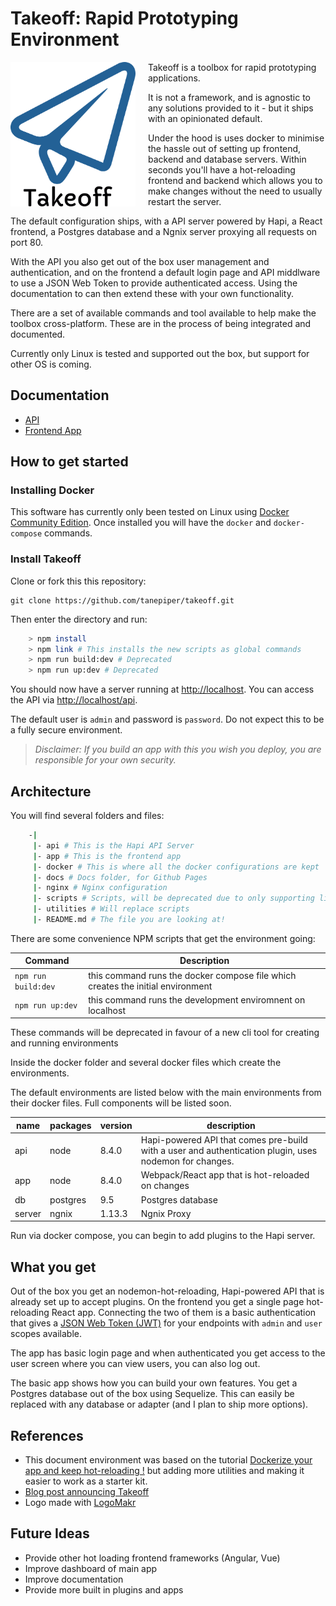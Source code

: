 # Takeoff: Rapid Prototyping Environment

<img src="docs/assets/logo.png" width="200px" align="left" style="margin-right:20px" />

Takeoff is a toolbox for rapid prototyping applications.

It is not a framework, and is agnostic to any solutions provided to it - but it ships with an opinionated default.

Under the hood is uses docker to minimise the hassle out of setting up frontend, backend and database servers. Within seconds you'll have a hot-reloading frontend and backend which allows you to make changes without the need to usually restart the server.

The default configuration ships, with a API server powered by Hapi, a React frontend, a Postgres database and a Ngnix server proxying all requests on port 80.

With the API you also get out of the box user management and authentication, and on the frontend a default login page and API middlware to use a JSON Web Token to provide authenticated access. Using the documentation to can then extend these with your own functionality.

There are a set of available commands and tool available to help make the toolbox cross-platform.  These are in the process of being integrated and documented.

Currently only Linux is tested and supported out the box, but support for other OS is coming.

## Documentation

* [API](api/README.md)
* [Frontend App](app/README.md)

## How to get started

### Installing Docker

This software has currently only been tested on Linux using [Docker Community Edition](https://www.docker.com/community-edition). Once installed you will have the `docker` and `docker-compose` commands.

### Install Takeoff

Clone or fork this this repository:

    git clone https://github.com/tanepiper/takeoff.git

Then enter the directory and run:

```bash
    > npm install
    > npm link # This installs the new scripts as global commands
    > npm run build:dev # Deprecated
    > npm run up:dev # Deprecated
```

You should now have a server running at [http://localhost](http://localhost). You can access the API via [http://localhost/api](http://localhost/api).

The default user is `admin` and password is `password`.  Do not expect this to be a fully secure environment.

> *Disclaimer: If you build an app with this you wish you deploy, you are responsible for your own security.*

## Architecture

You will find several folders and files:

```bash
    -|
     |- api # This is the Hapi API Server
     |- app # This is the frontend app
     |- docker # This is where all the docker configurations are kept
     |- docs # Docs folder, for Github Pages
     |- nginx # Nginx configuration
     |- scripts # Scripts, will be deprecated due to only supporting linux
     |- utilities # Will replace scripts
     |- README.md # The file you are looking at!
```

There are some convenience NPM scripts that get the environment going:

|Command|Description|
|-------|-----------|
|`npm run build:dev`|this command runs the docker compose file which creates the initial environment|
|`npm run up:dev`|this command runs the development enviromnent on localhost|

These commands will be deprecated in favour of a new cli tool for creating and running environments

Inside the docker folder and several docker files which create the environments.

The default environments are listed below with the main environments from their docker files.  Full components will be listed soon.

|name   |packages  |version|description|
|----   |-------   |-------|-----------|
|api    |node      |8.4.0  |Hapi-powered API that comes pre-build with a user and authentication plugin, uses nodemon for changes.|
|app    |node      |8.4.0  |Webpack/React app that is hot-reloaded on changes|
|db     |postgres  |9.5    |Postgres database|
|server |ngnix     |1.13.3 |Ngnix Proxy|

Run via docker compose, you can begin to add plugins to the Hapi server.

## What you get

Out of the box you get an nodemon-hot-reloading, Hapi-powered API that is already set up to accept plugins.  On the frontend you get a single page hot-reloading React app.  Connecting the two of them is a basic authentication that gives a [JSON Web Token (JWT)](https://jwt.io) for your endpoints with `admin` and `user` scopes available.

The app has basic login page and when authenticated you get access to the user screen where you can view users, you can also log out.

The basic app shows how you can build your own features.  You get a Postgres database out of the box using Sequelize.  This can easily be replaced with any database or adapter (and I plan to ship more options).

## References

* This document environment was based on the tutorial [Dockerize your app and keep hot-reloading !](https://blog.bam.tech/developper-news/dockerize-your-app-and-keep-hot-reloading) but adding more utilities and making it easier to work as a starter kit.
* [Blog post announcing Takeoff](https://medium.com/@tanepiper/takeoff-a-rapid-development-environment-designed-for-hack-days-9a45ae891366)
* Logo made with [LogoMakr](http://logomakr.com)

## Future Ideas

* Provide other hot loading frontend frameworks (Angular, Vue)
* Improve dashboard of main app
* Improve documentation
* Provide more built in plugins and apps
